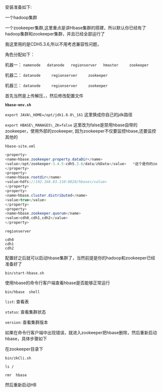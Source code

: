 安装准备如下:

一个hadoop集群

一个zookeeper集群,这里重点是讲Hbase集群的搭建，所以默认你已经有了hadoop集群和zookeeper集群，并且已经全部运行了

我这里用的是CDH5.3.6,所以不用考虑兼容性问题，

角色分配如下：

机器一： `namenode   datanode   regionserver   hmaster     zookeeper`

机器二： `datanode     regionserver     zookeeper`

机器三： `datanode     regionserver     zookeeper`

首先当然是上传解压，，然后修改配置文件

**`hbase-env.sh`**

`export JAVA\_HOME=/opt/jdk1.8.0\_161`             这里换成你自己的jdk路径

`export HBASE\_MANAGES\_ZK=false`            这里改为false是禁用hbase自带的zookeeper，使用外部的zookeeper,                                                                                                     因为zookeeper不仅要监控hbase,还要监控其他的

`hbase-site.xml`

```java
<property>
<name>hbase.zookeeper.property.dataDir</name> 
<value>/opt/zookeeper-3.4.5-cdh5.3.6/data/zkData</value>   *这个是你的zookeeper集群配置文件里面dataDir的路径
</property>
<property>
<name>hbase.rootdir</name>
<value>hdfs://192.168.83.110:8020/hbase</value>
</property>
<property>
<name>hbase.cluster.distributed</name>
<value>true</value>
</property>
<property>
<name>hbase.zookeeper.quorum</name>
<value>cdh0,cdh1,cdh2</value>
</property>
```

`regionserver`

```key
cdh0
cdh1
cdh2
```

配置好之后就可以启动hbase集群了，当然前提是你的hadoop和zookeeper已经准备好了

`bin/start-hbase.sh`

使用hbase的命令行客户端查看hbase是否能够正常运行

`bin/hbase  shell`

`list`:   查看表

`status`:    查看集群状态

`version`:    查看集群版本

如果在命令行客户端中出现错误，就进入zookeeper把hbase删除，然后重新启动hbase，具体步骤如下

在zookeeper目录下

`bin/zkCli.sh`

`ls /`

`rmr  hbase`

然后重新启动HB
